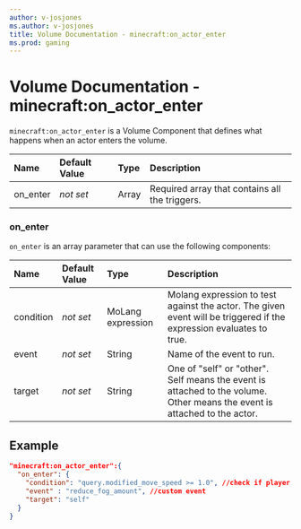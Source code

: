 ```yaml
---
author: v-josjones
ms.author: v-josjones
title: Volume Documentation - minecraft:on_actor_enter
ms.prod: gaming
---
```


# Volume Documentation -  minecraft:on_actor_enter

`minecraft:on_actor_enter` is a Volume Component that defines what happens when an actor enters the volume.

| Name| Default Value| Type| Description |
|:----------|:----------|:----------|:----------|
|on_enter |*not set* |Array | Required array that contains all the triggers.|

### on_enter

`on_enter` is an array parameter that can use the following components:

| Name| Default Value| Type| Description |
|:----------|:----------|:----------|:----------|
| condition| *not set*| MoLang expression| Molang expression to test against the actor. The given event will be triggered if the expression evaluates to true.|
| event| *not set*| String| Name of the event to run.|
| target| *not set* | String| One of "self" or "other". Self means the event is attached to the volume. Other means the event is attached to the actor.|

## Example

```json
"minecraft:on_actor_enter":{
  "on_enter": {
    "condition": "query.modified_move_speed >= 1.0", //check if player is sprinting
    "event" : "reduce_fog_amount", //custom event
    "target": "self"
  }
}
```
